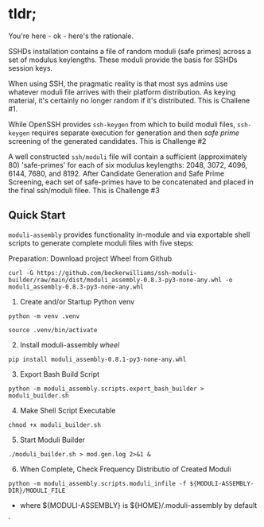 # tldr;

You're here - ok - here's the rationale.

SSHDs installation contains a file of random moduli (safe primes) across a set of modulus keylengths.
These moduli provide the basis for SSHDs session keys.

When using SSH, the pragmatic reality is that most sys admins use whatever moduli file 
arrives with their platform distribution. As  keying material, it's certainly no longer random if it's distributed.
This is Challene #1.

While OpenSSH provides `ssh-keygen` from which to build moduli files,
`ssh-keygen` requires separate execution for generation and then _safe prime_
screening of the generated candidates.
This is Challenge #2

A well constructed `ssh/moduli` file will contain a sufficient (approximately 80) 
'safe-primes' for each of six modulus keylengths: 2048, 3072, 4096, 6144, 7680, and 8192.
After Candidate Generation and Safe Prime Screening, each set of safe-primes have to be concatenated and placed in the final ssh/moduli filee.
This is Challenge #3

## Quick Start
`moduli-assembly` provides functionality in-module and via exportable shell scripts to generate complete moduli files with
five steps:

Preparation: Download project Wheel from Github

`curl -G
https://github.com/beckerwilliams/ssh-moduli-builder/raw/main/dist/moduli_assembly-0.8.3-py3-none-any.whl
-o moduli_assembly-0.8.3-py3-none-any.whl`

1. Create and/or Startup Python venv

`python -m venv .venv`

`source .venv/bin/activate`

2. Install moduli-assembly _wheel_

`pip install moduli_assembly-0.8.1-py3-none-any.whl`

3. Export Bash Build Script

`python -m moduli_assembly.scripts.export_bash_builder > moduli_builder.sh`

4. Make Shell Script Executable

`chmod +x moduli_builder.sh`

5. Start Moduli Builder

`./moduli_builder.sh > mod.gen.log 2>&1 &`

6. When Complete, Check Frequency Distributio of Created Moduli

`python -m moduli_assembly.scripts.moduli_infile -f ${MODULI-ASSEMBLY-DIR}/MODULI_FILE`

- where ${MODULI-ASSEMBLY} is ${HOME}/.moduli-assembly by default

`





